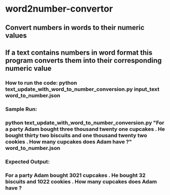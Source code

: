 # word2number-convertor
## Convert numbers in words to their numeric values
## If a text contains numbers in word format this program converts them into their corresponding numeric value
### How to run the code: python text_update_with_word_to_number_conversion.py input_text word_to_number.json
### Sample Run:
### python text_update_with_word_to_number_conversion.py "For a party Adam bought three thousand twenty one cupcakes . He bought thirty two biscuits and one thousand twenty two cookies . How many cupcakes does Adam have ?" word_to_number.json
### Expected Output:
### For a party Adam bought 3021 cupcakes . He bought 32 biscuits and 1022 cookies . How many cupcakes does Adam have ?
